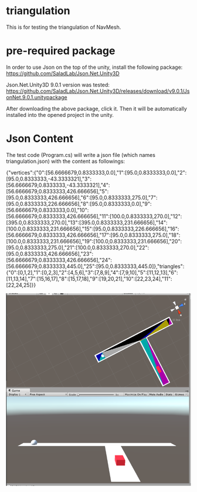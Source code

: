 # triangulation


This is for testing the triangulation of NavMesh.

# pre-required package
In order to use Json on the top of the unity, install the following package:
https://github.com/SaladLab/Json.Net.Unity3D

Json.Net.Unity3D 9.0.1 version was tested: https://github.com/SaladLab/Json.Net.Unity3D/releases/download/v9.0.1/JsonNet.9.0.1.unitypackage

After downloading the above package, click it. Then it will be automatically installed into the opened project in the unity.

# Json Content
The test code (Program.cs) will write a json file (which names triangulation.json) with the content as followings:

  {"vertices":{"0":[56.6666679,0.8333333,0.0],"1":[95.0,0.8333333,0.0],"2":[95.0,0.8333333,-43.3333321],"3":[56.6666679,0.8333333,-43.3333321],"4":[56.6666679,0.8333333,426.666656],"5":[95.0,0.8333333,426.666656],"6":[95.0,0.8333333,275.0],"7":[95.0,0.8333333,226.666656],"8":[95.0,0.8333333,0.0],"9":[56.6666679,0.8333333,0.0],"10":[56.6666679,0.8333333,426.666656],"11":[100.0,0.8333333,270.0],"12":[395.0,0.8333333,270.0],"13":[395.0,0.8333333,231.666656],"14":[100.0,0.8333333,231.666656],"15":[95.0,0.8333333,226.666656],"16":[56.6666679,0.8333333,426.666656],"17":[95.0,0.8333333,275.0],"18":[100.0,0.8333333,231.666656],"19":[100.0,0.8333333,231.666656],"20":[95.0,0.8333333,275.0],"21":[100.0,0.8333333,270.0],"22":[95.0,0.8333333,426.666656],"23":[56.6666679,0.8333333,426.666656],"24":[56.6666679,0.8333333,445.0],"25":[95.0,0.8333333,445.0]},"triangles":{"0":[0,1,2],"1":[0,2,3],"2":[4,5,6],"3":[7,8,9],"4":[7,9,10],"5":[11,12,13],"6":[11,13,14],"7":[15,16,17],"8":[15,17,18],"9":[19,20,21],"10":[22,23,24],"11":[22,24,25]}}


![scene](./triangulation.png)
